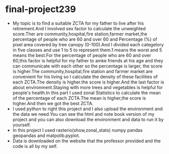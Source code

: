 # final-project239
* My topic is to find a suitable ZCTA for my father to live after his retirement.And I involved sex factor to calculate the unweighted score.Ther are community,hospital,fire station,farmer market,the percentage of people who are 60 and over 60 and Percentage (%) of pixel area covered by tree canopy (0-100).And I divided each categelory in five classes and use 1 to 5 to represent them.1 means the worst and 5 means the best.For the percentage of people who are 60 and over 60,this factor is helpful for my father to amke friends at his age and they can communicate with each other so the percentage is larger, the score is higher.The community,hospital,fire station and farmer market are convenient for his living so I calculate the density of these facilities of each ZCTA.The density is higher.the score is higher.And the last factor is about environment.Staying with more trees and vegetables is helpful for people's health.In this part I used zonal Statistics to calculate the mean of the percentage of each ZCTA.The mean is higher,the score is higher.And then we got the best ZCTA.
* I used python to right this project and I also upload the environment and the data we need.You can see the html and note book version of my project and you can also download the environment and data to run it by yourself.
* In this project I used rasterio(show,zonal_stats) numpy pandas geopandas and matpolib.pyplot.
* Data is downloaded on the website that the professor provided and the code is all by my self.